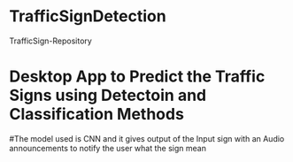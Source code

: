 # TrafficSignDetection
 TrafficSign-Repository
# Desktop App to Predict the Traffic Signs using Detectoin and Classification Methods 
#The model used is CNN and it gives output of the Input sign with an Audio announcements to notify the user what the sign mean 
